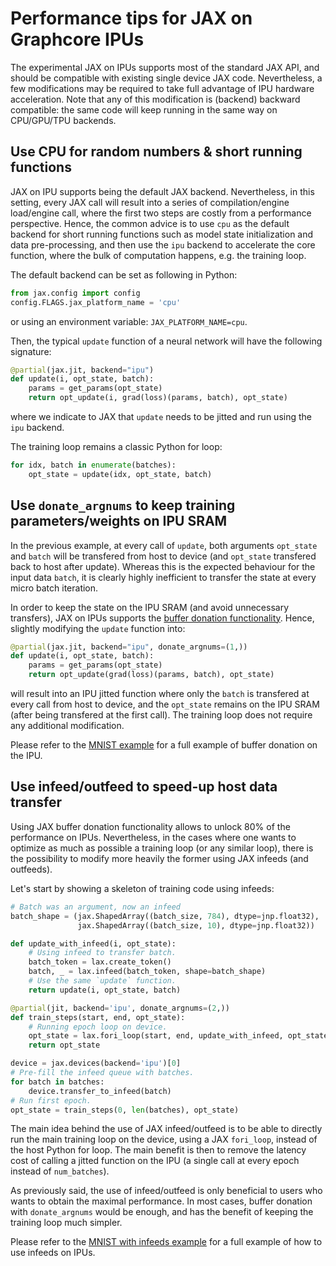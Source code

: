 # Performance tips for JAX on Graphcore IPUs

The experimental JAX on IPUs supports most of the standard JAX API, and should be compatible with existing single device JAX code. Nevertheless, a few modifications may be required to take full advantage of IPU hardware acceleration. Note that any of this modification is (backend) backward compatible: the same code will keep running in the same way on CPU/GPU/TPU backends.

## Use CPU for random numbers & short running functions

JAX on IPU supports being the default JAX backend. Nevertheless, in this setting, every JAX call will result into a series of compilation/engine load/engine call, where the first two steps are costly from a performance perspective. Hence, the common advice is to use `cpu` as the default backend for short running functions such as model state initialization and data pre-processing, and then use the `ipu` backend to accelerate the core function, where the bulk of computation happens, e.g. the training loop.

The default backend can be set as following in Python:
```python
from jax.config import config
config.FLAGS.jax_platform_name = 'cpu'
```
or using an environment variable: `JAX_PLATFORM_NAME=cpu`.

Then, the typical `update` function of a neural network will have the following signature:
```python
@partial(jax.jit, backend="ipu")
def update(i, opt_state, batch):
    params = get_params(opt_state)
    return opt_update(i, grad(loss)(params, batch), opt_state)
```
where we indicate to JAX that  `update` needs to be jitted and run using the `ipu` backend.

The training loop remains a classic Python for loop:
```python
for idx, batch in enumerate(batches):
    opt_state = update(idx, opt_state, batch)
```

## Use `donate_argnums` to keep training parameters/weights on IPU SRAM

In the previous example, at every call of `update`, both arguments `opt_state` and `batch` will be transfered from host to device (and `opt_state` transfered back to host after update). Whereas this is the expected behaviour for the input data `batch`, it is clearly highly inefficient to transfer the state at every micro batch iteration. 

In order to keep the state on the IPU SRAM (and avoid unnecessary transfers), JAX on IPUs supports the [buffer donation functionality](https://jax.readthedocs.io/en/latest/faq.html#buffer-donation). Hence, slightly modifying the `update` function into:
```python
@partial(jax.jit, backend="ipu", donate_argnums=(1,))
def update(i, opt_state, batch):
    params = get_params(opt_state)
    return opt_update(grad(loss)(params, batch), opt_state)
```
will result into an IPU jitted function where only the `batch` is transfered at every call from host to device, and the `opt_state` remains on the IPU SRAM (after being transfered at the first call). The training loop does not require any additional modification.

Please refer to the [MNIST example](../examples/mnist_classifier.py) for a full example of buffer donation on the IPU.

## Use infeed/outfeed to speed-up host data transfer

Using JAX buffer donation functionality allows to unlock 80% of the performance on IPUs. Nevertheless, in the cases where one wants to optimize as much as possible a training loop (or any similar loop), there is the possibility to modify more heavily the former using JAX infeeds (and outfeeds).

Let's start by showing a skeleton of training code using infeeds:
```python
# Batch was an argument, now an infeed
batch_shape = (jax.ShapedArray((batch_size, 784), dtype=jnp.float32),
               jax.ShapedArray((batch_size, 10), dtype=jnp.float32))

def update_with_infeed(i, opt_state):
    # Using infeed to transfer batch.
    batch_token = lax.create_token()
    batch, _ = lax.infeed(batch_token, shape=batch_shape)
    # Use the same `update` function.
    return update(i, opt_state, batch)

@partial(jit, backend='ipu', donate_argnums=(2,))
def train_steps(start, end, opt_state):
    # Running epoch loop on device.
    opt_state = lax.fori_loop(start, end, update_with_infeed, opt_state)
    return opt_state

device = jax.devices(backend='ipu')[0]
# Pre-fill the infeed queue with batches.
for batch in batches:
    device.transfer_to_infeed(batch)
# Run first epoch.
opt_state = train_steps(0, len(batches), opt_state)
```

The main idea behind the use of JAX infeed/outfeed is to be able to directly run the main training loop on the device, using a JAX `fori_loop`, instead of the host Python for loop. The main benefit is then to remove the latency cost of calling a jitted function on the IPU (a single call at every epoch instead of `num_batches`). 

As previously said, the use of infeed/outfeed is only beneficial to users who wants to obtain the maximal performance. In most cases, buffer donation with `donate_argnums` would be enough, and has the benefit of keeping the training loop much simpler.

Please refer to the [MNIST with infeeds example](../examples/mnist_classifier_with_infeed.py) for a full example of how to use infeeds on IPUs.
